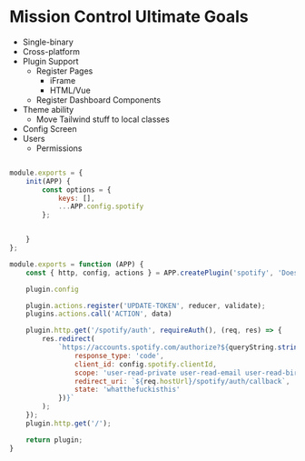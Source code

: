 # Mission Control Ultimate Goals

- Single-binary
- Cross-platform
- Plugin Support
	- Register Pages
		- iFrame
		- HTML/Vue
	- Register Dashboard Components
- Theme ability
	- Move Tailwind stuff to local classes
- Config Screen
- Users
	- Permissions


```js

module.exports = {
	init(APP) {
		const options = {
			keys: [],
			...APP.config.spotify
		};


	}
};

module.exports = function (APP) {
	const { http, config, actions } = APP.createPlugin('spotify', 'Does this');

	plugin.config

	plugin.actions.register('UPDATE-TOKEN', reducer, validate);
	plugins.actions.call('ACTION', data)

	plugin.http.get('/spotify/auth', requireAuth(), (req, res) => {
		res.redirect(
			`https://accounts.spotify.com/authorize?${queryString.stringify({
				response_type: 'code',
				client_id: config.spotify.clientId,
				scope: 'user-read-private user-read-email user-read-birthdate user-read-playback-state user-modify-playback-state user-library-read playlist-read-private streaming playlist-modify-public playlist-modify-private user-library-modify ugc-image-upload user-follow-modify user-follow-read',
				redirect_uri: `${req.hostUrl}/spotify/auth/callback`,
				state: 'whatthefuckisthis'
			})}`
		);
	});
	plugin.http.get('/');

	return plugin;
}

```